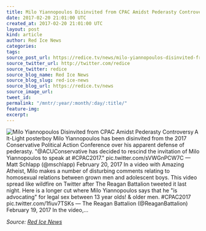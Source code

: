 ```yaml
---
title: Milo Yiannopoulos Disinvited from CPAC Amidst Pederasty Controversy
date: 2017-02-20 21:01:00 UTC
created_at: 2017-02-20 21:01:00 UTC
layout: post
kind: article
author: Red Ice News
categories: 
tags: 
source_post_url: https://redice.tv/news/milo-yiannopoulos-disinvited-from-cpac-amidst-pederasty-controversy
source_twitter_url: http://twitter.com/redice
source_twitter: redice
source_blog_name: Red Ice News
source_blog_slug: red-ice-news
source_blog_url: https://redice.tv/news
source_image_url: 
tweet_id: 
permalink: "/mntr/:year/:month/:day/:title/"
feature-img: 
excerpt: 
---
```

<img align="left" alt="Milo Yiannopoulos Disinvited from CPAC Amidst Pederasty Controversy" src="https://rdice.net/a/c/n/17/02202159-milo_yiano23.9cd7b47f.jpg"> Alt-Light posterboy Milo Yiannopoulos has been disinvited from the 2017 Conservative Political Action Conference over his apparent defense of pederasty. "@ACUConservative has decided to rescind the invitation of Milo Yiannopoulos to speak at #CPAC2017." pic.twitter.com/sVWGnPCW7C — Matt Schlapp (@mschlapp) February 20, 2017 In a video with Amazing Atheist, Milo makes a number of disturbing comments relating to homosexual relations between grown men and adolescent boys. This video spread like wildfire on Twitter after The Reagan Battalion tweeted it last night. Here is a longer cut where Milo Yiannopoulos says that he "is advocating" for legal sex between 13 year olds! &amp; older men. #CPAC2017 pic.twitter.com/1fiuv7TSKs — The Reagan Battalion (@ReaganBattalion) February 19, 2017 In the video,…<div class="">
    <i>Source: <a href="https://redice.tv/news">Red Ice News</a></i>
</div>
